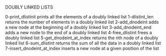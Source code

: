 DOUBLY LINKED LISTS

0-print_dlistinit prints all the elements of a doubly linked list
1-dlistint_len returns the number of elements in a doubly linked list
2-add_dnodeint adds a new node at the beginning of a doubly linked list
3-add_dnodeint_end adds a new node to the end of a doubly linked list
4-free_dlistint frees a doubly linked list
5-get_dnodeint_at_index returns the nth node of a doubly linked list
6-sum_dlistint returns the sum of all the data in a doubly linked list
7-insert_dnodeint_at_index inserts a new node at a given position of the list
